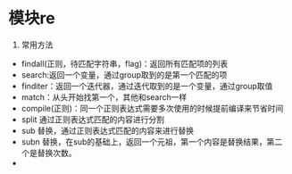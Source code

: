 # 模块re

1.  常用方法
   + findall(正则，待匹配字符串，flag)：返回所有匹配项的列表
   + search:返回一个变量，通过group取到的是第一个匹配的项
   + finditer：返回一个迭代器，通过迭代取到的是一个变量，通过group取值
   + match：从头开始找第一个，其他和search一样
   + compile(正则)：同一个正则表达式需要多次使用的时候提前编译来节省时间
   + split 通过正则表达式匹配的内容进行分割
   + sub 替换，通过正则表达式匹配的内容来进行替换
   + subn 替换，在sub的基础上，返回一个元祖，第一个内容是替换结果，第二个是替换次数。
   + 

